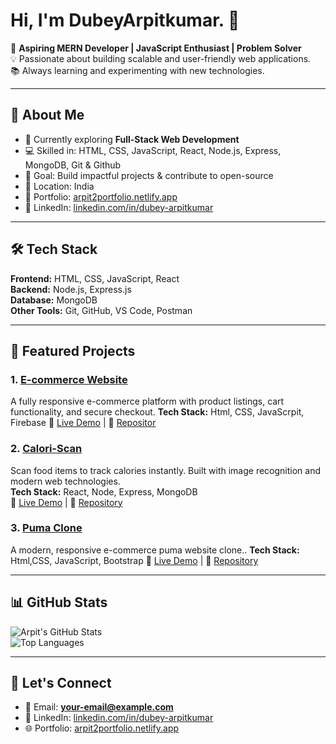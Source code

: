 # Hi, I'm DubeyArpitkumar. 👋

🚀 **Aspiring MERN Developer | JavaScript Enthusiast | Problem Solver**  
💡 Passionate about building scalable and user-friendly web applications.  
📚 Always learning and experimenting with new technologies.  

---

## 🚀 About Me
- 🌱 Currently exploring **Full-Stack Web Development**
- 💻 Skilled in: HTML, CSS, JavaScript, React, Node.js, Express, MongoDB, Git & Github
- 🎯 Goal: Build impactful projects & contribute to open-source
- 📍 Location: India
- 🔗 Portfolio: [arpit2portfolio.netlify.app](https://arpit2portfolio.netlify.app/)  
- 💼 LinkedIn: [linkedin.com/in/dubey-arpitkumar](https://www.linkedin.com/in/dubey-arpitkumar-b33294263)

---

## 🛠 Tech Stack
**Frontend:** HTML, CSS, JavaScript, React  
**Backend:** Node.js, Express.js  
**Database:** MongoDB  
**Other Tools:** Git, GitHub, VS Code, Postman  

---

## 📌 Featured Projects
### 1. [E-commerce Website](#)
A fully responsive e-commerce platform with product listings, cart functionality, and secure checkout. 
**Tech Stack:** Html, CSS, JavaScrpit, Firebase 
🔗 [Live Demo](https://modesensclone.netlify.app/) | 📂 [Repositor](https://github.com/VanshAggarwal4664/MODESENS-CLONE)

### 2. [Calori-Scan](#)
Scan food items to track calories instantly. Built with image recognition and modern web technologies.  
**Tech Stack:** React, Node, Express, MongoDB  
🔗 [Live Demo](https://calori-scan-frontend.vercel.app/) | 📂 [Repository](https://github.com/TheApostle-07/CaloriScan)

### 3. [Puma Clone](#)
A modern, responsive e-commerce puma website clone.. 
**Tech Stack:** Html,CSS, JavaScript, Bootstrap 
🔗 [Live Demo](https://pumaclonebygulshan.netlify.app/) | 📂 [Repository](https://github.com/Gulshan-nagar/puma-clone)

---

## 📊 GitHub Stats
![Arpit's GitHub Stats](https://github-readme-stats.vercel.app/api?username=dubeyarpitkumar&show_icons=true&theme=radical)  
![Top Languages](https://github-readme-stats.vercel.app/api/top-langs/?username=dubeyarpitkumar&layout=compact&theme=radical)

---

## 🤝 Let's Connect
- 📧 Email: **your-email@example.com**
- 💼 LinkedIn: [linkedin.com/in/dubey-arpitkumar](https://www.linkedin.com/in/dubey-arpitkumar-b33294263)
- 🌐 Portfolio: [arpit2portfolio.netlify.app](https://arpit2portfolio.netlify.app/)
